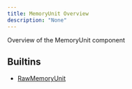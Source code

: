 ```yaml
---
title: MemoryUnit Overview
description: "None"
---
```

Overview of the MemoryUnit component
## Builtins
* [RawMemoryUnit](/docs/components/memoryunit/rawmemoryunit/)